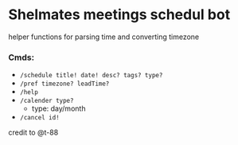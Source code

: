 # Shelmates meetings schedul bot
helper functions for parsing time and converting timezone


### Cmds:
- `/schedule title! date! desc? tags? type? `
- `/pref timezone? leadTime?`
- `/help`
- `/calender type?`
    - type: day/month
- `/cancel id!`



credit to @t-88
